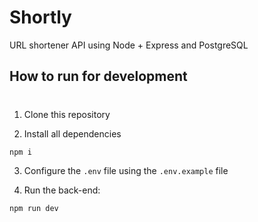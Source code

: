 # Shortly

URL shortener API using Node + Express and PostgreSQL


## How to run for development
#

1. Clone this repository

2. Install all dependencies

```bash
npm i
```

3. Configure the `.env` file using the `.env.example` file 

4. Run the back-end:

```bash
npm run dev
```